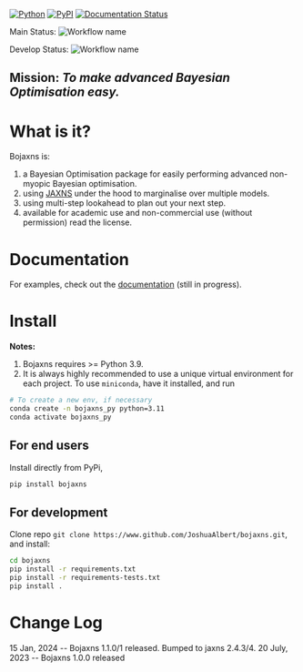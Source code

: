 [![Python](https://img.shields.io/pypi/pyversions/bojaxns.svg)](https://badge.fury.io/py/bojaxns)
[![PyPI](https://badge.fury.io/py/bojaxns.svg)](https://badge.fury.io/py/bojaxns)
[![Documentation Status](https://readthedocs.org/projects/bojaxns/badge/?version=latest)](https://bojaxns.readthedocs.io/en/latest/?badge=latest)

Main
Status: ![Workflow name](https://github.com/JoshuaAlbert/bojaxns/actions/workflows/unittests.yml/badge.svg?branch=main)

Develop
Status: ![Workflow name](https://github.com/JoshuaAlbert/bojaxns/actions/workflows/unittests.yml/badge.svg?branch=develop)

## Mission: _To make advanced Bayesian Optimisation easy._

# What is it?

Bojaxns is:

1) a Bayesian Optimisation package for easily performing advanced non-myopic Bayesian optimisation.
2) using [JAXNS](https://github.com/JoshuaAlbert/jaxns) under the hood to marginalise over multiple models.
3) using multi-step lookahead to plan out your next step.
4) available for academic use and non-commercial use (without permission) read the license.

# Documentation

For examples, check out the [documentation](https://bojaxns.readthedocs.io/) (still in progress).

# Install

**Notes:**

1. Bojaxns requires >= Python 3.9.
2. It is always highly recommended to use a unique virtual environment for each project.
   To use `miniconda`, have it installed, and run

```bash
# To create a new env, if necessary
conda create -n bojaxns_py python=3.11
conda activate bojaxns_py
```

## For end users

Install directly from PyPi,

```bash
pip install bojaxns
```

## For development

Clone repo `git clone https://www.github.com/JoshuaAlbert/bojaxns.git`, and install:

```bash
cd bojaxns
pip install -r requirements.txt
pip install -r requirements-tests.txt
pip install .
```

# Change Log

15 Jan, 2024 -- Bojaxns 1.1.0/1 released. Bumped to jaxns 2.4.3/4.
20 July, 2023 -- Bojaxns 1.0.0 released
